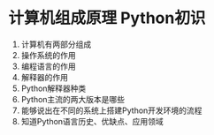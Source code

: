 
# 计算机组成原理 Python初识
1. 计算机有两部分组成
2. 操作系统的作用
3. 编程语言的作用
4. 解释器的作用
5. Python解释器种类
6. Python主流的两大版本是哪些
7. 能够说出在不同的系统上搭建Python开发环境的流程
8. 知道Python语言历史、优缺点、应用领域

